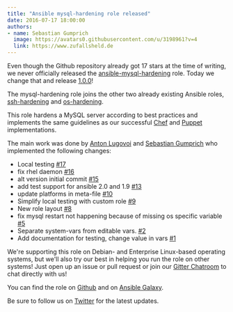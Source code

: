 ```yaml
---
title: "Ansible mysql-hardening role released"
date: 2016-07-17 18:00:00
authors:
- name: Sebastian Gumprich
  image: https://avatars0.githubusercontent.com/u/3198961?v=4
  link: https://www.zufallsheld.de
---
```


Even though the Github repository already got 17 stars at the time of writing, we never officially released the [ansible-mysql-hardening](https://github.com/dev-sec/ansible-mysql-hardening) role.
Today we change that and release [1.0.0](https://github.com/dev-sec/ansible-mysql-hardening/releases/tag/1.0.0)!

The mysql-hardening role joins the other two already existing Ansible roles, [ssh-hardening](https://github.com/dev-sec/ansible-ssh-hardening) and [os-hardening](https://github.com/dev-sec/ansible-os-hardening).

This role hardens a MySQL server according to best practices and implements the same guidelines as our successful [Chef](https://github.com/dev-sec/chef-mysql-hardening) and [Puppet](https://github.com/dev-sec/puppet-mysql-hardening) implementations.

The main work was done by [Anton Lugovoi](https://github.com/fitz123) and [Sebastian Gumprich](https://www.zufallsheld.de) who implemented the following changes:

- Local testing [\#17](https://github.com/dev-sec/ansible-mysql-hardening/pull/17)
- fix rhel daemon [\#16](https://github.com/dev-sec/ansible-mysql-hardening/pull/16)
- alt version initial commit [\#15](https://github.com/dev-sec/ansible-mysql-hardening/pull/15)
- add test support for ansible 2.0 and 1.9 [\#13](https://github.com/dev-sec/ansible-mysql-hardening/pull/13)
- update platforms in meta-file [\#10](https://github.com/dev-sec/ansible-mysql-hardening/pull/10)
- Simplify local testing with custom role [\#9](https://github.com/dev-sec/ansible-mysql-hardening/pull/9)
- New role layout [\#8](https://github.com/dev-sec/ansible-mysql-hardening/pull/8)
- fix mysql restart not happening because of missing os specific variable [\#5](https://github.com/dev-sec/ansible-mysql-hardening/pull/5)
- Separate system-vars from editable vars. [\#2](https://github.com/dev-sec/ansible-mysql-hardening/pull/2)
- Add documentation for testing, change value in vars [\#1](https://github.com/dev-sec/ansible-mysql-hardening/pull/1)


We're supporting this role on Debian- and Enterprise Linux-based operating systems, but we'll also try our best in helping you run the role on other systems! Just open up an issue or pull request or join our [Gitter Chatroom](https://gitter.im/dev-sec/general) to chat directly with us!


You can find the role on [Github](https://github.com/dev-sec/ansible-mysql-hardening/) and on [Ansible Galaxy](https://galaxy.ansible.com/dev-sec/mysql-hardening/).


Be sure to follow us on [Twitter](https://twitter.com/hardening_io) for the latest updates.
